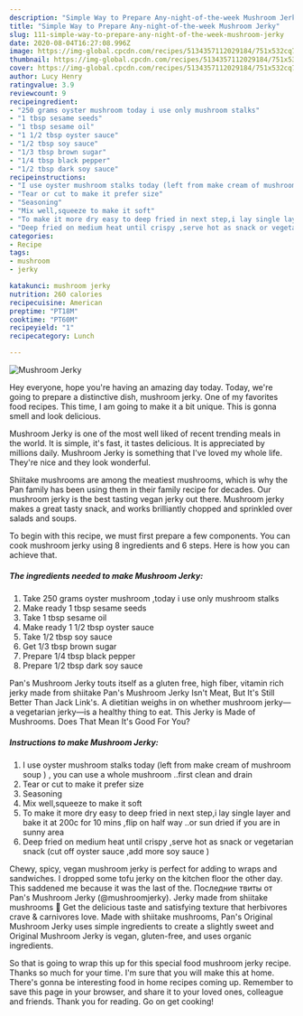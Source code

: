 ```yaml
---
description: "Simple Way to Prepare Any-night-of-the-week Mushroom Jerky"
title: "Simple Way to Prepare Any-night-of-the-week Mushroom Jerky"
slug: 111-simple-way-to-prepare-any-night-of-the-week-mushroom-jerky
date: 2020-08-04T16:27:08.996Z
image: https://img-global.cpcdn.com/recipes/5134357112029184/751x532cq70/mushroom-jerky-recipe-main-photo.jpg
thumbnail: https://img-global.cpcdn.com/recipes/5134357112029184/751x532cq70/mushroom-jerky-recipe-main-photo.jpg
cover: https://img-global.cpcdn.com/recipes/5134357112029184/751x532cq70/mushroom-jerky-recipe-main-photo.jpg
author: Lucy Henry
ratingvalue: 3.9
reviewcount: 9
recipeingredient:
- "250 grams oyster mushroom today i use only mushroom stalks"
- "1 tbsp sesame seeds"
- "1 tbsp sesame oil"
- "1 1/2 tbsp oyster sauce"
- "1/2 tbsp soy sauce"
- "1/3 tbsp brown sugar"
- "1/4 tbsp black pepper"
- "1/2 tbsp dark soy sauce"
recipeinstructions:
- "I use oyster mushroom stalks today (left from make cream of mushroom soup ) , you can use a whole mushroom ..first clean and drain"
- "Tear or cut to make it prefer size"
- "Seasoning"
- "Mix well,squeeze to make it soft"
- "To make it more dry easy to deep fried in next step,i lay single layer and bake it at 200c for 10 mins ,flip on half way ..or sun dried if you are in sunny area"
- "Deep fried on medium heat until crispy ,serve hot as snack or vegetarian snack (cut off oyster sauce ,add more soy sauce )"
categories:
- Recipe
tags:
- mushroom
- jerky

katakunci: mushroom jerky 
nutrition: 260 calories
recipecuisine: American
preptime: "PT18M"
cooktime: "PT60M"
recipeyield: "1"
recipecategory: Lunch

---
```



![Mushroom Jerky](https://img-global.cpcdn.com/recipes/5134357112029184/751x532cq70/mushroom-jerky-recipe-main-photo.jpg)

Hey everyone, hope you're having an amazing day today. Today, we're going to prepare a distinctive dish, mushroom jerky. One of my favorites food recipes. This time, I am going to make it a bit unique. This is gonna smell and look delicious.

Mushroom Jerky is one of the most well liked of recent trending meals in the world. It is simple, it's fast, it tastes delicious. It is appreciated by millions daily. Mushroom Jerky is something that I've loved my whole life. They're nice and they look wonderful.

Shiitake mushrooms are among the meatiest mushrooms, which is why the Pan family has been using them in their family recipe for decades. Our mushroom jerky is the best tasting vegan jerky out there. Mushroom jerky makes a great tasty snack, and works brilliantly chopped and sprinkled over salads and soups.


To begin with this recipe, we must first prepare a few components. You can cook mushroom jerky using 8 ingredients and 6 steps. Here is how you can achieve that.

<!--inarticleads1-->

##### The ingredients needed to make Mushroom Jerky:

1. Take 250 grams oyster mushroom ,today i use only mushroom stalks
1. Make ready 1 tbsp sesame seeds
1. Take 1 tbsp sesame oil
1. Make ready 1 1/2 tbsp oyster sauce
1. Take 1/2 tbsp soy sauce
1. Get 1/3 tbsp brown sugar
1. Prepare 1/4 tbsp black pepper
1. Prepare 1/2 tbsp dark soy sauce


Pan&#39;s Mushroom Jerky touts itself as a gluten free, high fiber, vitamin rich jerky made from shiitake Pan&#39;s Mushroom Jerky Isn&#39;t Meat, But It&#39;s Still Better Than Jack Link&#39;s. A dietitian weighs in on whether mushroom jerky—a vegetarian jerky—is a healthy thing to eat. This Jerky is Made of Mushrooms. Does That Mean It&#39;s Good For You? 

<!--inarticleads2-->

##### Instructions to make Mushroom Jerky:

1. I use oyster mushroom stalks today (left from make cream of mushroom soup ) , you can use a whole mushroom ..first clean and drain
1. Tear or cut to make it prefer size
1. Seasoning
1. Mix well,squeeze to make it soft
1. To make it more dry easy to deep fried in next step,i lay single layer and bake it at 200c for 10 mins ,flip on half way ..or sun dried if you are in sunny area
1. Deep fried on medium heat until crispy ,serve hot as snack or vegetarian snack (cut off oyster sauce ,add more soy sauce )


Chewy, spicy, vegan mushroom jerky is perfect for adding to wraps and sandwiches. I dropped some tofu jerky on the kitchen floor the other day. This saddened me because it was the last of the. Последние твиты от Pan&#39;s Mushroom Jerky (@mushroomjerky). Jerky made from shiitake mushrooms 🍄 Get the delicious taste and satisfying texture that herbivores crave &amp; carnivores love. Made with shiitake mushrooms, Pan&#39;s Original Mushroom Jerky uses simple ingredients to create a slightly sweet and Original Mushroom Jerky is vegan, gluten-free, and uses organic ingredients. 

So that is going to wrap this up for this special food mushroom jerky recipe. Thanks so much for your time. I'm sure that you will make this at home. There's gonna be interesting food in home recipes coming up. Remember to save this page in your browser, and share it to your loved ones, colleague and friends. Thank you for reading. Go on get cooking!
